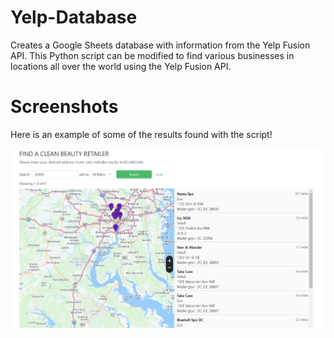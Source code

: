 # Yelp-Database
Creates a Google Sheets database with information from the Yelp Fusion API. 
This Python script can be modified to find various businesses in locations all over the world using the Yelp Fusion API.

# Screenshots
Here is an example of some of the results found with the script!

![Screenshot](image.png)
